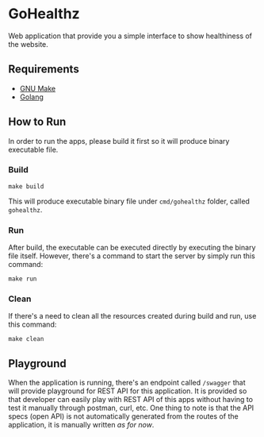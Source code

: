 # GoHealthz

Web application that provide you a simple interface to show healthiness of the
website.

## Requirements

- [GNU Make](https://www.gnu.org/software/make/manual/make.html)
- [Golang](https://golang.org/)

## How to Run

In order to run the apps, please build it first so it will produce binary
executable file.

### Build

`make build`

This will produce executable binary file under `cmd/gohealthz` folder, called
`gohealthz`.

### Run

After build, the executable can be executed directly by executing the binary
file itself. However, there's a command to start the server by simply run
this command:

`make run`

### Clean

If there's a need to clean all the resources created during build and run,
use this command:

`make clean`

## Playground

When the application is running, there's an endpoint called `/swagger` that
will provide playground for REST API for this application. It is provided so
that developer can easily play with REST API of this apps without having
to test it manually through postman, curl, etc. One thing to note is that
the API specs (open API) is not automatically generated from the routes
of the application, it is manually written _as for now_.